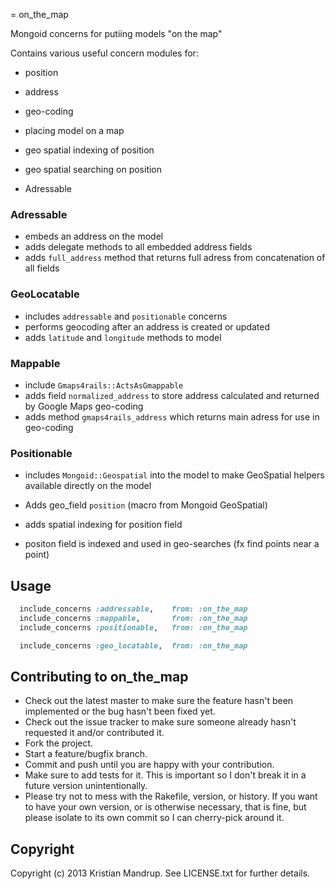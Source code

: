 = on_the_map

Mongoid concerns for putiing models "on the map"

Contains various useful concern modules for: 

* position
* address
* geo-coding
* placing model on a map
* geo spatial indexing of position
* geo spatial searching on position

* Adressable

### Adressable

* embeds an address on the model
* adds delegate methods to all embedded address fields
* adds `full_address` method that returns full adress from concatenation of all fields

### GeoLocatable

* includes `addressable` and `positionable` concerns
* performs geocoding after an address is created or updated
* adds `latitude` and `longitude` methods to model

### Mappable

* include `Gmaps4rails::ActsAsGmappable`
* adds field `normalized_address` to store address calculated and returned by Google Maps geo-coding
* adds method `gmaps4rails_address` which returns main adress for use in geo-coding

### Positionable

* includes `Mongoid::Geospatial` into the model to make GeoSpatial helpers available directly on the model
* Adds geo_field `position` (macro from Mongoid GeoSpatial)
* adds spatial indexing for position field

* positon field is indexed and used in geo-searches (fx find points near a point)

## Usage

```ruby
  include_concerns :addressable,    from: :on_the_map
  include_concerns :mappable,       from: :on_the_map
  include_concerns :positionable,   from: :on_the_map

  include_concerns :geo_locatable,  from: :on_the_map
```


## Contributing to on_the_map
 
* Check out the latest master to make sure the feature hasn't been implemented or the bug hasn't been fixed yet.
* Check out the issue tracker to make sure someone already hasn't requested it and/or contributed it.
* Fork the project.
* Start a feature/bugfix branch.
* Commit and push until you are happy with your contribution.
* Make sure to add tests for it. This is important so I don't break it in a future version unintentionally.
* Please try not to mess with the Rakefile, version, or history. If you want to have your own version, or is otherwise necessary, that is fine, but please isolate to its own commit so I can cherry-pick around it.

## Copyright

Copyright (c) 2013 Kristian Mandrup. See LICENSE.txt for
further details.

